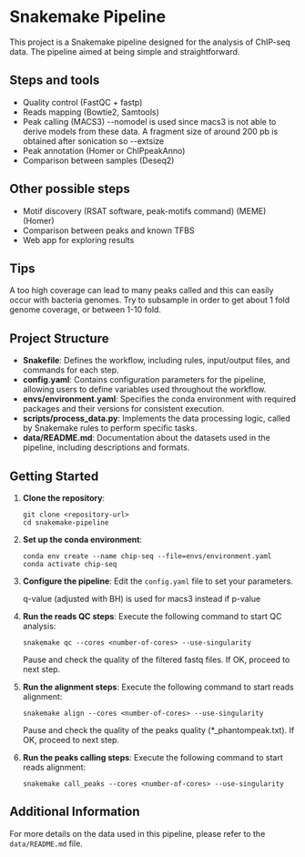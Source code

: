 # Snakemake Pipeline

This project is a Snakemake pipeline designed for the analysis of ChIP-seq data. The pipeline aimed at being simple and straightforward.

## Steps and tools
- Quality control (FastQC + fastp)
- Reads mapping (Bowtie2, Samtools)
- Peak calling (MACS3) --nomodel is used since macs3 is not able to derive models from these data. A fragment size of around 200 pb is obtained after sonication so --extsize
- Peak annotation (Homer or ChIPpeakAnno)
- Comparison between samples (Deseq2)

## Other possible steps
- Motif discovery (RSAT software, peak-motifs command) (MEME) (Homer)
- Comparison between peaks and known TFBS
- Web app for exploring results

## Tips
A too high coverage can lead to many peaks called and this can easily occur with bacteria genomes. Try to subsample in order to get about 1 fold genome coverage, or between 1-10 fold.

## Project Structure

- **Snakefile**: Defines the workflow, including rules, input/output files, and commands for each step.
- **config.yaml**: Contains configuration parameters for the pipeline, allowing users to define variables used throughout the workflow.
- **envs/environment.yaml**: Specifies the conda environment with required packages and their versions for consistent execution.
- **scripts/process_data.py**: Implements the data processing logic, called by Snakemake rules to perform specific tasks.
- **data/README.md**: Documentation about the datasets used in the pipeline, including descriptions and formats.

## Getting Started

1. **Clone the repository**:
   ```
   git clone <repository-url>
   cd snakemake-pipeline
   ```

2. **Set up the conda environment**:
   ```
   conda env create --name chip-seq --file=envs/environment.yaml
   conda activate chip-seq
   ```

3. **Configure the pipeline**:
   Edit the `config.yaml` file to set your parameters.

   q-value (adjusted with BH) is used for macs3 instead if p-value

4. **Run the reads QC steps**:
   Execute the following command to start QC analysis:
   ```
   snakemake qc --cores <number-of-cores> --use-singularity
   ```
   Pause and check the quality of the filtered fastq files. If OK, proceed to next step. 

5. **Run the alignment steps**:
   Execute the following command to start reads alignment:
   ```
   snakemake align --cores <number-of-cores> --use-singularity
   ```
   Pause and check the quality of the peaks quality (*_phantompeak.txt). If OK, proceed to next step. 

6. **Run the peaks calling steps**:
   Execute the following command to start reads alignment:
   ```
   snakemake call_peaks --cores <number-of-cores> --use-singularity
   ```

## Additional Information

For more details on the data used in this pipeline, please refer to the `data/README.md` file.